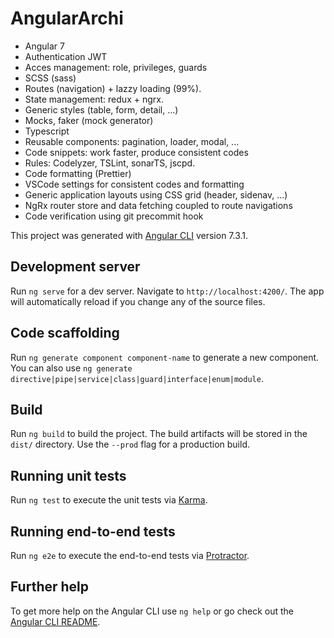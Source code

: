 # AngularArchi

- Angular 7
- Authentication JWT
- Acces management: role, privileges, guards
- SCSS (sass)
- Routes (navigation) + lazzy loading (99%).
- State management: redux + ngrx.
- Generic styles (table, form, detail, ...)
- Mocks, faker (mock generator)
- Typescript
- Reusable components: pagination, loader, modal, ...
- Code snippets: work faster, produce consistent codes
- Rules: Codelyzer, TSLint, sonarTS, jscpd.
- Code formatting (Prettier)
- VSCode settings for consistent codes and formatting
- Generic application layouts using CSS grid (header, sidenav, ...)
- NgRx router store and data fetching coupled to route navigations
- Code verification using git precommit hook

This project was generated with [Angular CLI](https://github.com/angular/angular-cli) version 7.3.1.

## Development server

Run `ng serve` for a dev server. Navigate to `http://localhost:4200/`. The app will automatically reload if you change any of the source files.

## Code scaffolding

Run `ng generate component component-name` to generate a new component. You can also use `ng generate directive|pipe|service|class|guard|interface|enum|module`.

## Build

Run `ng build` to build the project. The build artifacts will be stored in the `dist/` directory. Use the `--prod` flag for a production build.

## Running unit tests

Run `ng test` to execute the unit tests via [Karma](https://karma-runner.github.io).

## Running end-to-end tests

Run `ng e2e` to execute the end-to-end tests via [Protractor](http://www.protractortest.org/).

## Further help

To get more help on the Angular CLI use `ng help` or go check out the [Angular CLI README](https://github.com/angular/angular-cli/blob/master/README.md).
